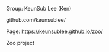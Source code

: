 Group: KeunSub Lee (Ken)

github.com/keunsublee/

Page:
https://keunsublee.github.io/zoo/

Zoo project
